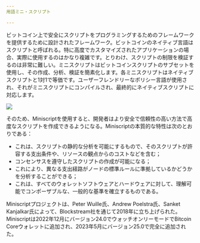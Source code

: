 ```yaml
---
用語ミニ・スクリプト

---
```

ビットコイン上で安全にスクリプトをプログラミングするためのフレームワークを提供するために設計されたフレームワーク。ビットコインのネイティブ言語はスクリプトと呼ばれる。特に高度でカスタマイズされたアプリケーションの場合、実際に使用するのはかなり複雑です。とりわけ、スクリプトの制限を検証するのは非常に難しい。ミニスクリプトはビットコインスクリプトのサブセットを使用し、その作成、分析、検証を簡素化します。各ミニスクリプトはネイティブスクリプトと1対1で等価です。ユーザーフレンドリーなポリシー言語が使用され、それがミニスクリプトにコンパイルされ、最終的にネイティブスクリプトに対応します。

![](../../dictionnaire/assets/30.webp)

そのため、Miniscriptを使用すると、開発者はより安全で信頼性の高い方法で高度なスクリプトを作成できるようになる。Miniscriptの本質的な特性は次のとおりである：


- これは、スクリプトの静的な分析を可能にするもので、そのスクリプトが許容する支出条件や、リソースの観点からのコストなどを含む；
- コンセンサスを遵守したスクリプトの作成が可能になる；
- これにより、異なる支出経路がノードの標準ルールに準拠しているかどうかを分析することができる；
- これは、すべてのウォレットソフトウェアとハードウェアに対して、理解可能でコンポーザブルな、一般的な基準を確立するものである。

Miniscriptプロジェクトは、Peter Wuille氏、Andrew Poelstra氏、Sanket Kanjalkar氏によって、Blockstream社を通じて2018年に立ち上げられた。Miniscriptは2022年12月にバージョン24.0でウォッチオンリーモードでBitcoin Coreウォレットに追加され、2023年5月にバージョン25.0で完全に追加された。